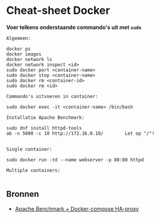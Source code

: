 # Cheat-sheet Docker

**Voer telkens onderstaande commando's uit met `sudo`**
```
Algemeen:

docker ps
docker images
docker network ls
docker network inspect <id>
sudo docker port <container-name>
sudo docker stop <container-name>
sudo docker rm <container-id>
sudo docker rm <id>

Commando's uitvoeren in container:

sudo docker exec -it <container-name> /bin/bash

Installatie Apache Benchmark:

sudo dnf install httpd-tools
ab -n 5000 -c 10 http://172.16.0.10/        Let op "/"!


Single container:

sudo docker run -td --name webserver -p 80:80 httpd

Multiple containers:


```

## Bronnen

- [Apache Benchmark + Docker-compose HA-proxy](https://blog.hypriot.com/post/docker-compose-nodejs-haproxy/)